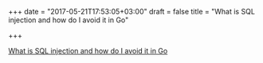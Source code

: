 +++
date = "2017-05-21T17:53:05+03:00"
draft = false
title = "What is SQL injection and how do I avoid it in Go"

+++

<p><a href="https://dev.to/joncalhoun/what-is-sql-injection-and-how-do-i-avoid-it-in-go">What is SQL injection and how do I avoid it in Go</a></p>